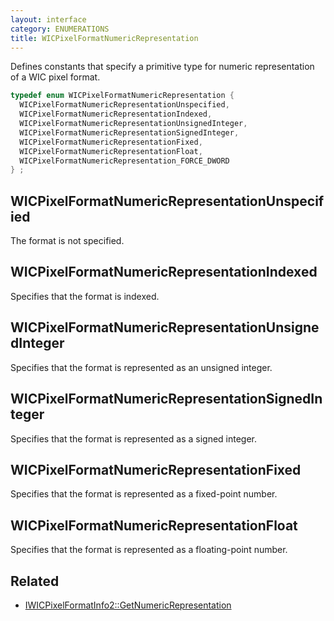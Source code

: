 ```yaml
---
layout: interface
category: ENUMERATIONS
title: WICPixelFormatNumericRepresentation
---
```


Defines constants that specify a primitive type for numeric representation of a WIC pixel format.

```cpp
typedef enum WICPixelFormatNumericRepresentation {
  WICPixelFormatNumericRepresentationUnspecified,
  WICPixelFormatNumericRepresentationIndexed,
  WICPixelFormatNumericRepresentationUnsignedInteger,
  WICPixelFormatNumericRepresentationSignedInteger,
  WICPixelFormatNumericRepresentationFixed,
  WICPixelFormatNumericRepresentationFloat,
  WICPixelFormatNumericRepresentation_FORCE_DWORD
} ;
```

## WICPixelFormatNumericRepresentationUnspecified

The format is not specified.

## WICPixelFormatNumericRepresentationIndexed

Specifies that the format is indexed.

## WICPixelFormatNumericRepresentationUnsignedInteger

Specifies that the format is represented as an unsigned integer.

## WICPixelFormatNumericRepresentationSignedInteger

Specifies that the format is represented as a signed integer.

## WICPixelFormatNumericRepresentationFixed

Specifies that the format is represented as a fixed-point number.

## WICPixelFormatNumericRepresentationFloat

Specifies that the format is represented as a floating-point number.

## Related

- [IWICPixelFormatInfo2::GetNumericRepresentation](IWICPixelFormatInfo2#getnumericrepresentation)
